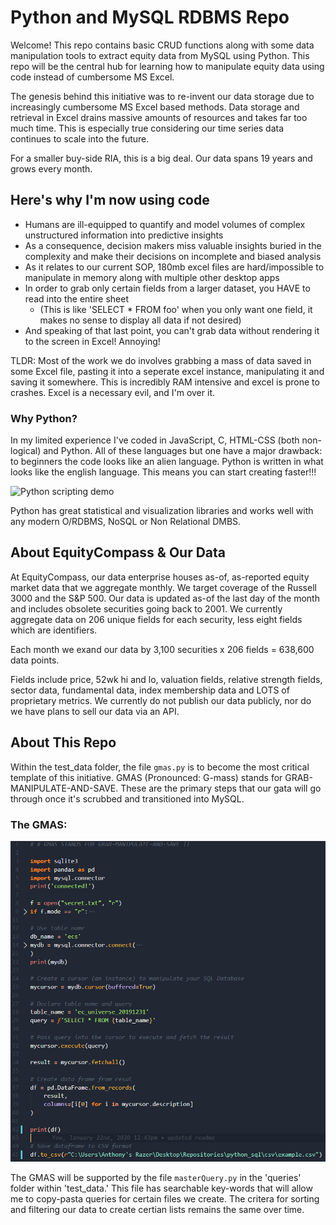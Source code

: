 # Python and MySQL RDBMS Repo

Welcome! This repo contains basic CRUD functions along with some data manipulation tools to extract equity data from MySQL
using Python. This repo will be the central hub for learning how to manipulate equity data using code instead of cumbersome
MS Excel. 

The genesis behind this initiative was to re-invent our data storage due to increasingly cumbersome MS Excel based methods. Data storage and retrieval in Excel drains massive amounts of resources and takes far too much time. This is especially true considering our time series data continues to scale into the future.

For a smaller buy-side RIA, this is a big deal. Our data spans 19 years and grows every month.

## Here's why I'm now using code

* Humans are ill-equipped to quantify and model volumes of complex unstructured information into predictive insights
* As a consequence, decision makers miss valuable insights buried in the complexity and make their decisions on incomplete and biased analysis
* As it relates to our current SOP, 180mb excel files are hard/impossible to manipulate in memory along with multiple other desktop apps
* In order to grab only certain fields from a larger dataset, you HAVE to read into the entire sheet
    * (This is like 'SELECT * FROM foo' when you only want one field, it makes no sense to display all data if not desired)
* And speaking of that last point, you can't grab data without rendering it to the screen in Excel! Annoying!

TLDR: Most of the work we do involves grabbing a mass of data saved in some Excel file, pasting it into a seperate excel instance, manipulating it and saving it somewhere. This is incredibly RAM intensive and excel is prone to crashes. Excel is a necessary evil, and I'm over it.

### Why Python?

In my limited experience I've coded in JavaScript, C, HTML-CSS (both non-logical) and Python. All of these languages but one have a major drawback: to beginners the code looks like an alien language. Python is written in what looks like the english language. This means you can start creating faster!!!

![Python scripting demo](https://media1.giphy.com/media/UcqqD8j0N1rAk/giphy.gif)

Python has great statistical and visualization libraries and works well with any modern O/RDBMS, NoSQL or Non Relational DMBS.

## About EquityCompass & Our Data

At EquityCompass, our data enterprise houses as-of, as-reported equity market data that we aggregate monthly. We target coverage of the Russell 3000 and the S&P 500. Our data is updated as-of the last day of the month and includes obsolete securities going back to 2001. We currently aggregate data on 206 unique fields for each security, less eight fields which are identifiers.

Each month we exand our data by 3,100 securities x 206 fields = 638,600 data points.

Fields include price, 52wk hi and lo, valuation fields, relative strength fields, sector data, fundamental data, index membership data and LOTS of proprietary metrics. We currently do not publish our data publicly, nor do we have plans to sell our data via an API.

## About This Repo

Within the test_data folder, the file `gmas.py` is to become the most critical template of this initiative. GMAS (Pronounced: G-mass) stands for GRAB-MANIPULATE-AND-SAVE. These are the primary steps that our gata will go through once it's scrubbed and transitioned into MySQL.

### The GMAS:
![Code Example](assets/gmas.PNG)

The GMAS will be supported by the file `masterQuery.py` in the 'queries' folder within 'test_data.' This file has searchable key-words that will allow me to copy-pasta queries for certain files we create. The critera for sorting and filtering our data to create certian lists remains the same over time.